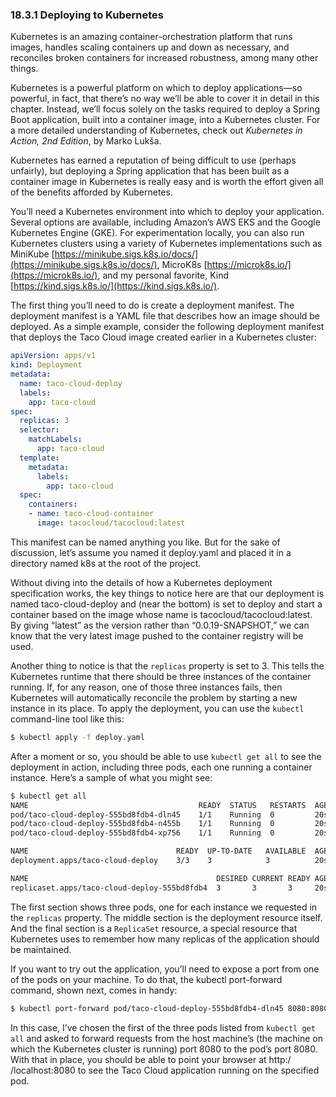 ### 18.3.1 Deploying to Kubernetes

Kubernetes is an amazing container-orchestration platform that runs images, handles scaling containers up and down as necessary, and reconciles broken containers for increased robustness, among many other things.

Kubernetes is a powerful platform on which to deploy applications—so powerful, in fact, that there’s no way we’ll be able to cover it in detail in this chapter. Instead, we’ll focus solely on the tasks required to deploy a Spring Boot application, built into a container image, into a Kubernetes cluster. For a more detailed understanding of Kubernetes, check out _Kubernetes in Action, 2nd Edition_, by Marko Lukša.

Kubernetes has earned a reputation of being difficult to use (perhaps unfairly), but deploying a Spring application that has been built as a container image in Kubernetes is really easy and is worth the effort given all of the benefits afforded by Kubernetes.

You’ll need a Kubernetes environment into which to deploy your application. Several options are available, including Amazon’s AWS EKS and the Google Kubernetes Engine (GKE). For experimentation locally, you can also run Kubernetes clusters using a variety of Kubernetes implementations such as MiniKube [https://minikube.sigs.k8s.io/docs/](https://minikube.sigs.k8s.io/docs/), MicroK8s [https://microk8s.io/](https://microk8s.io/), and my personal favorite, Kind [https://kind.sigs.k8s.io/](https://kind.sigs.k8s.io/).

The first thing you’ll need to do is create a deployment manifest. The deployment manifest is a YAML file that describes how an image should be deployed. As a simple example, consider the following deployment manifest that deploys the Taco Cloud image created earlier in a Kubernetes cluster:

```yaml
apiVersion: apps/v1
kind: Deployment
metadata:
  name: taco-cloud-deploy
  labels:
    app: taco-cloud
spec:
  replicas: 3
  selector:
    matchLabels:
      app: taco-cloud
  template:
    metadata:
      labels:
        app: taco-cloud
  spec:
    containers:
    - name: taco-cloud-container
      image: tacocloud/tacocloud:latest
```

This manifest can be named anything you like. But for the sake of discussion, let’s assume you named it deploy.yaml and placed it in a directory named k8s at the root of the project.

Without diving into the details of how a Kubernetes deployment specification works, the key things to notice here are that our deployment is named taco-cloud-deploy and (near the bottom) is set to deploy and start a container based on the image whose name is tacocloud/tacocloud:latest. By giving “latest” as the version rather than “0.0.19-SNAPSHOT,” we can know that the very latest image pushed to the container registry will be used.

Another thing to notice is that the `replicas` property is set to 3. This tells the Kubernetes runtime that there should be three instances of the container running. If, for any reason, one of those three instances fails, then Kubernetes will automatically reconcile the problem by starting a new instance in its place. To apply the deployment, you can use the `kubectl` command-line tool like this:

```bash
$ kubectl apply -f deploy.yaml
```

After a moment or so, you should be able to use `kubectl get all` to see the deployment in action, including three pods, each one running a container instance. Here’s a sample of what you might see:

```bash
$ kubectl get all
NAME                                      READY  STATUS   RESTARTS  AGE
pod/taco-cloud-deploy-555bd8fdb4-dln45    1/1    Running  0         20s
pod/taco-cloud-deploy-555bd8fdb4-n455b    1/1    Running  0         20s
pod/taco-cloud-deploy-555bd8fdb4-xp756    1/1    Running  0         20s

NAME                                 READY  UP-TO-DATE   AVAILABLE  AGE
deployment.apps/taco-cloud-deploy    3/3    3            3          20s

NAME                                          DESIRED CURRENT READY AGE
replicaset.apps/taco-cloud-deploy-555bd8fdb4  3       3       3     20s
```

The first section shows three pods, one for each instance we requested in the `replicas` property. The middle section is the deployment resource itself. And the final section is a `ReplicaSet` resource, a special resource that Kubernetes uses to remember how many replicas of the application should be maintained.

If you want to try out the application, you’ll need to expose a port from one of the pods on your machine. To do that, the kubectl port-forward command, shown next, comes in handy:

```bash
$ kubectl port-forward pod/taco-cloud-deploy-555bd8fdb4-dln45 8080:8080
```

In this case, I’ve chosen the first of the three pods listed from `kubectl get all` and asked to forward requests from the host machine’s (the machine on which the Kubernetes cluster is running) port 8080 to the pod’s port 8080. With that in place, you should be able to point your browser at http:/ /localhost:8080 to see the Taco Cloud application running on the specified pod.


